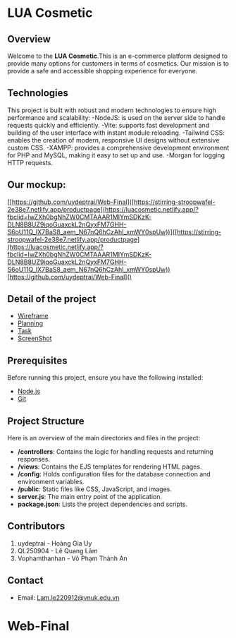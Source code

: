 # LUA Cosmetic

## Overview
Welcome to the **LUA Cosmetic**.This is an e-commerce platform designed to provide many options for customers in terms of cosmetics. Our mission is to provide a safe and accessible shopping experience for everyone.

## Technologies
This project is built with robust and modern technologies to ensure high performance and scalability:
-NodeJS: is used on the server side to handle requests quickly and efficiently.
-Vite: supports fast development and building of the user interface with instant module reloading.
-Tailwind CSS: enables the creation of modern, responsive UI designs without extensive custom CSS.
-XAMPP: provides a comprehensive development environment for PHP and MySQL, making it easy to set up and use.
-Morgan for logging HTTP requests.


## Our mockup: 
[[https://github.com/uydeptrai/Web-Final]([https://stirring-stroopwafel-2e38e7.netlify.app/productpage](https://luacosmetic.netlify.app/?fbclid=IwZXh0bgNhZW0CMTAAAR1MIYmSDKzK-DLN8B8UZ9iqoGuaxckL2nQyxFM7GHH-S6oU11Q_lX7BaS8_aem_N67nQ6hCzAhI_xmWY0spUw))]([https://stirring-stroopwafel-2e38e7.netlify.app/productpage](https://luacosmetic.netlify.app/?fbclid=IwZXh0bgNhZW0CMTAAAR1MIYmSDKzK-DLN8B8UZ9iqoGuaxckL2nQyxFM7GHH-S6oU11Q_lX7BaS8_aem_N67nQ6hCzAhI_xmWY0spUw))
[https://github.com/uydeptrai/Web-Final]()

## Detail of the project
- [Wireframe](content/WireFrame/READMY.md)
- [Planning](content/Planning/READMY.md)
- [Task](content/Task/READMY.md)
- [ScreenShot](content/ScreenShot/README.md)

## Prerequisites

Before running this project, ensure you have the following installed:

- [Node.js](https://nodejs.org/en/download/)
- [Git](https://git-scm.com/downloads)

## Project Structure

Here is an overview of the main directories and files in the project:

- **/controllers**: Contains the logic for handling requests and returning responses.
- **/views**: Contains the EJS templates for rendering HTML pages.
- **/config**: Holds configuration files for the database connection and environment variables.
- **/public**: Static files like CSS, JavaScript, and images.
- **server.js**: The main entry point of the application.
- **package.json**: Lists the project dependencies and scripts.


## Contributors

1. uydeptrai - Hoàng Gia Uy
2. QL250904 - Lê Quang Lâm
3. Vophamthanhan - Võ Phạm Thành An


## Contact
* Email: Lam.le220912@vnuk.edu.vn

# Web-Final

